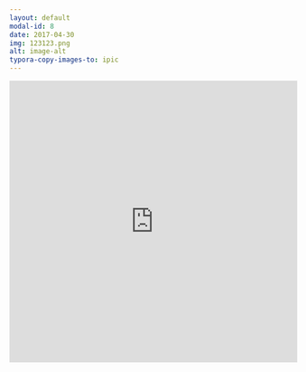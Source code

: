 ```yaml
---
layout: default
modal-id: 8
date: 2017-04-30
img: 123123.png
alt: image-alt
typora-copy-images-to: ipic
---
```


<iframe height=498 width=510 src='https://player.youku.com/embed/XNTkzMDUxNzI0' frameborder=0 'allowfullscreen'> </iframe>